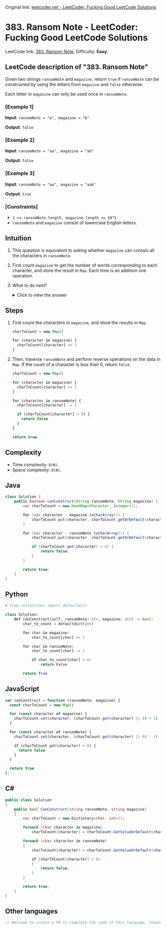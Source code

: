 Original link: [leetcoder.net - LeetCoder: Fucking Good LeetCode Solutions](https://leetcoder.net/en/leetcode/383-ransom-note)

# 383. Ransom Note - LeetCoder: Fucking Good LeetCode Solutions

LeetCode link: [383. Ransom Note](https://leetcode.com/problems/ransom-note), Difficulty: **Easy**.

## LeetCode description of "383. Ransom Note"

Given two strings `ransomNote` and `magazine`, return `true` if `ransomNote` can be constructed by using the letters from `magazine` and `false` otherwise.

Each letter in `magazine` can only be used once in `ransomNote`.

### [Example 1]

**Input**: `ransomNote = "a", magazine = "b"`

**Output**: `false`

### [Example 2]

**Input**: `ransomNote = "aa", magazine = "ab"`

**Output**: `false`

### [Example 3]

**Input**: `ransomNote = "aa", magazine = "aab"`

**Output**: `true`

### [Constraints]

- `1 <= ransomNote.length, magazine.length <= 10^5`
- `ransomNote` and `magazine` consist of lowercase English letters.

## Intuition

1. This question is equivalent to asking whether `magazine` can contain all the characters in `ransomNote`.

2. First count `magazine` to get the number of words corresponding to each character, and store the result in `Map`. Each time is an addition one operation.

3. What to do next?

    <details><summary>Click to view the answer</summary><p> Traverses `ransomNote` and subtracts one from the number corresponding to the current character (reverse operation). If the number of a character is less than 0, return `false`. </p></details>

## Steps

1. First count the characters in `magazine`, and store the results in `Map`.

	```javascript
	charToCount = new Map()
	
	for (character in magazine) {
	  charToCount[character] += 1
	}
	```

2. Then, traverse `ransomNote` and perform reverse operations on the data in `Map`. If the count of a character is less than 0, return `false`.

	```javascript
	charToCount = new Map()
	
	for (character in magazine) {
	  charToCount[character] += 1
	}
	
	for (character in ransomNote) {
	  charToCount[character] -= 1
	
	  if (charToCount[character] < 0) {
	    return false
	  }
	}
	
	return true
	```

## Complexity

- Time complexity: `O(N)`.
- Space complexity: `O(N)`.

## Java

```java
class Solution {
    public boolean canConstruct(String ransomNote, String magazine) {
        var charToCount = new HashMap<Character, Integer>();

        for (var character : magazine.toCharArray()) {
            charToCount.put(character, charToCount.getOrDefault(character, 0) + 1);
        }

        for (var character : ransomNote.toCharArray()) {
            charToCount.put(character, charToCount.getOrDefault(character, 0) - 1);

            if (charToCount.get(character) < 0) {
                return false;
            }
        }

        return true;
    }
}
```

## Python

```python
# from collections import defaultdict

class Solution:
    def canConstruct(self, ransomNote: str, magazine: str) -> bool:
        char_to_count = defaultdict(int)

        for char in magazine:
            char_to_count[char] += 1

        for char in ransomNote:
            char_to_count[char] -= 1

            if char_to_count[char] < 0:
                return False

        return True
```

## JavaScript

```javascript
var canConstruct = function (ransomNote, magazine) {
  const charToCount = new Map()

  for (const character of magazine) {
    charToCount.set(character, (charToCount.get(character) || 0) + 1)
  }

  for (const character of ransomNote) {
    charToCount.set(character, (charToCount.get(character) || 0) - 1)

    if (charToCount.get(character) < 0) {
      return false
    }
  }

  return true
};
```

## C#

```c#
public class Solution
{
    public bool CanConstruct(string ransomNote, string magazine)
    {
        var charToCount = new Dictionary<char, int>();

        foreach (char character in magazine)
            charToCount[character] = charToCount.GetValueOrDefault(character, 0) + 1;

        foreach (char character in ransomNote)
        {
            charToCount[character] = charToCount.GetValueOrDefault(character, 0) - 1;

            if (charToCount[character] < 0)
            {
                return false;
            }
        }

        return true;
    }
}
```

## Other languages

```java
// Welcome to create a PR to complete the code of this language, thanks!
```


